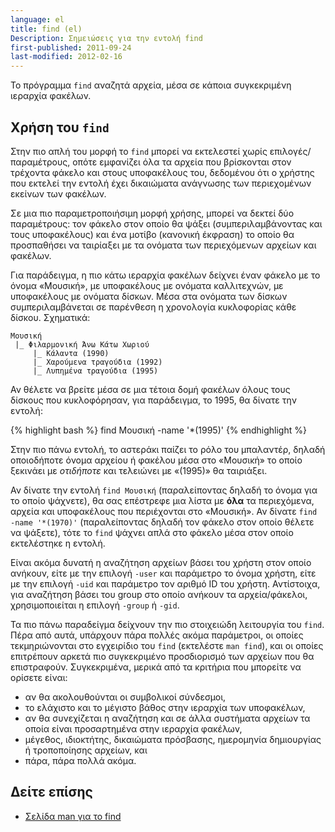 ```yaml
---
language: el
title: find (el)
Description: Σημειώσεις για την εντολή find
first-published: 2011-09-24
last-modified: 2012-02-16
---
```


Το πρόγραμμα `find` αναζητά αρχεία, μέσα σε κάποια συγκεκριμένη ιεραρχία 
φακέλων.

## Χρήση του `find` ##

Στην πιο απλή του μορφή το <code>find</code> μπορεί να εκτελεστεί χωρίς 
επιλογές/παραμέτρους, οπότε εμφανίζει όλα τα αρχεία που βρίσκονται στον 
τρέχοντα φάκελο και στους υποφακέλους του, δεδομένου ότι ο χρήστης που 
εκτελεί την εντολή έχει δικαιώματα ανάγνωσης των περιεχομένων εκείνων 
των φακέλων.

Σε μια πιο παραμετροποιήσιμη μορφή χρήσης, μπορεί να δεκτεί δύο 
παραμέτρους: τον φάκελο στον οποίο θα ψάξει (συμπεριλαμβάνοντας και τους 
υποφακέλους) και ένα μοτίβο (κανονική έκφραση) το οποίο θα προσπαθήσει 
να ταιρίαξει με τα ονόματα των περιεχόμενων αρχείων και φακέλων.

Για παράδειγμα, η πιο κάτω ιεραρχία φακέλων δείχνει έναν φάκελο με το 
όνομα «Μουσική», με υποφακέλους με ονόματα καλλιτεχνών, με υποφακέλους 
με ονόματα δίσκων. Μέσα στα ονόματα των δίσκων συμπεριλαμβάνεται σε 
παρένθεση η χρονολογία κυκλοφορίας κάθε δίσκου. Σχηματικά:

    Μουσική
     |_ Φιλαρμονική Άνω Κάτω Χωριού
         |_ Κάλαντα (1990)
         |_ Χαρούμενα τραγούδια (1992)
         |_ Λυπημένα τραγούδια (1995)

Αν θέλετε να βρείτε μέσα σε μια τέτοια δομή φακέλων όλους τους δίσκους 
που κυκλοφόρησαν, για παράδειγμα, το 1995, θα δίνατε την εντολή:

{% highlight bash %}
find Μουσική -name '*(1995)'
{% endhighlight %}

Στην πιο πάνω εντολή, το αστεράκι παίζει το ρόλο του μπαλαντέρ, δηλαδή 
οποιοδήποτε όνομα αρχείου ή φακέλου μέσα στο «Μουσική» το οποίο ξεκινάει 
με *οτιδήποτε* και τελειώνει με «(1995)» θα ταιριάξει.

Αν δίνατε την εντολή <code>find Μουσική</code> (παραλείποντας δηλαδή το 
όνομα για το οποίο ψάχνετε), θα σας επέστρεφε μια λίστα με **όλα** τα 
περιεχόμενα, αρχεία και υποφακέλους που περιέχονται στο «Μουσική». Αν 
δίνατε <code>find -name '*(1970)'</code> (παραλείποντας δηλαδή τον φάκελο 
στον οποίο θέλετε να ψάξετε), τότε το `find` ψάχνει απλά στο φάκελο μέσα 
στον οποίο εκτελέστηκε η εντολή.

Είναι ακόμα δυνατή η αναζήτηση αρχείων βάσει του χρήστη στον οποίο 
ανήκουν, είτε με την επιλογή <code>-user</code> και παράμετρο το όνομα 
χρήστη, είτε με την επιλογή <code>-uid</code> και παράμετρο τον αριθμό ID 
του χρήστη. Αντίστοιχα, για αναζήτηση βάσει του group στο οποίο ανήκουν 
τα αρχεία/φάκελοι, χρησιμοποιείται η επιλογή <code>-group</code> ή 
<code>-gid</code>.

Τα πιο πάνω παραδείγμα δείχνουν την πιο στοιχειώδη λειτουργία του 
<code>find</code>. Πέρα από αυτά, υπάρχουν πάρα πολλές ακόμα παράμετροι, 
οι οποίες τεκμηριώνονται στο εγχειρίδιο του <code>find</code> (εκτελέστε 
<code>man find</code>), και οι οποίες επιτρέπουν αρκετά πιο συγκεκριμένο 
προσδιορισμό των αρχείων που θα επιστραφούν. Συγκεκριμένα, μερικά από τα 
κριτήρια που μπορείτε να ορίσετε είναι:

*   αν θα ακολουθούνται οι συμβολικοί σύνδεσμοι,
*   το ελάχιστο και το μέγιστο βάθος στην ιεραρχία των υποφακέλων,
*   αν θα συνεχίζεται η αναζήτηση και σε άλλα συστήματα αρχείων τα οποία είναι προσαρτημένα στην ιεραρχία φακέλων,
*   μέγεθος, ιδιοκτήτης, δικαιώματα πρόσβασης, ημερομηνία δημιουργίας ή τροποποίησης αρχείων, και
*   πάρα, πάρα πολλά ακόμα.

Δείτε επίσης
------------

*   [Σελίδα man για το find](/docs/man/find.1.html)
